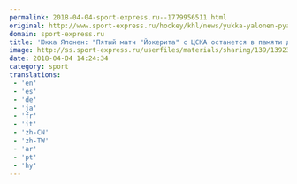 ```yaml
---
permalink: 2018-04-04-sport-express.ru--1779956511.html
original: http://www.sport-express.ru/hockey/khl/news/yukka-yalonen-pyatyy-match-yokerita-s-cska-ostanetsya-v-pamyati-do-konca-zhizni-1392303/
domain: sport-express.ru
title: 'Юкка Ялонен: "Пятый матч "Йокерита" с ЦСКА останется в памяти до конца жизни"'
image: http://ss.sport-express.ru/userfiles/materials/sharing/139/1392303.jpg
date: 2018-04-04 14:24:34
category: sport
translations: 
 - 'en'
 - 'es'
 - 'de'
 - 'ja'
 - 'fr'
 - 'it'
 - 'zh-CN'
 - 'zh-TW'
 - 'ar'
 - 'pt'
 - 'hy'
---
```


